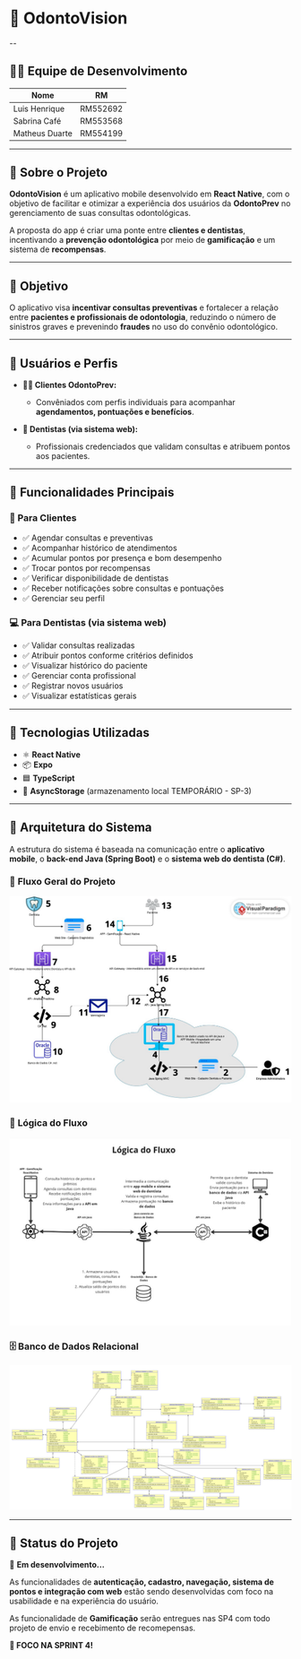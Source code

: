 # 🦷 OdontoVision

--

## 👨‍💻 Equipe de Desenvolvimento

| Nome              | RM       |
|-------------------|----------|
| Luis Henrique     | RM552692 |
| Sabrina Café      | RM553568 |
| Matheus Duarte    | RM554199 |

---

## 📱 Sobre o Projeto

**OdontoVision** é um aplicativo mobile desenvolvido em **React Native**, com o objetivo de facilitar e otimizar a experiência dos usuários da **OdontoPrev** no gerenciamento de suas consultas odontológicas. 

A proposta do app é criar uma ponte entre **clientes e dentistas**, incentivando a **prevenção odontológica** por meio de **gamificação** e um sistema de **recompensas**.

---

## 🎯 Objetivo

O aplicativo visa **incentivar consultas preventivas** e fortalecer a relação entre **pacientes e profissionais de odontologia**, reduzindo o número de sinistros graves e prevenindo **fraudes** no uso do convênio odontológico.

---

## 👥 Usuários e Perfis

- **🧑‍💼 Clientes OdontoPrev:**  
  - Convêniados com perfis individuais para acompanhar **agendamentos, pontuações e benefícios**.

- **🦷 Dentistas (via sistema web):**  
  - Profissionais credenciados que validam consultas e atribuem pontos aos pacientes.

---

## 🧩 Funcionalidades Principais

### 📲 Para Clientes
- ✅ Agendar consultas e preventivas  
- ✅ Acompanhar histórico de atendimentos  
- ✅ Acumular pontos por presença e bom desempenho  
- ✅ Trocar pontos por recompensas  
- ✅ Verificar disponibilidade de dentistas  
- ✅ Receber notificações sobre consultas e pontuações  
- ✅ Gerenciar seu perfil

### 💻 Para Dentistas (via sistema web)
- ✅ Validar consultas realizadas  
- ✅ Atribuir pontos conforme critérios definidos  
- ✅ Visualizar histórico do paciente  
- ✅ Gerenciar conta profissional  
- ✅ Registrar novos usuários  
- ✅ Visualizar estatísticas gerais  

---

## 🚀 Tecnologias Utilizadas

- ⚛️ **React Native**  
- 📦 **Expo**  
- 🟦 **TypeScript**  
- 💾 **AsyncStorage** (armazenamento local TEMPORÁRIO - SP-3)  

---

## 📂 Arquitetura do Sistema

A estrutura do sistema é baseada na comunicação entre o **aplicativo mobile**, o **back-end Java (Spring Boot)** e o **sistema web do dentista (C#)**.

### 📌 **Fluxo Geral do Projeto**
![Fluxo Geral](doc/fluxo_geral.png)

### 🔄 **Lógica do Fluxo**
![Lógica do Fluxo](doc/logica_fluxo.jpg)

### 🗄️ **Banco de Dados Relacional**
![Banco de Dados](doc/banco_diagrama.png)

---

## 📌 Status do Projeto

🚧 **Em desenvolvimento...**

As funcionalidades de **autenticação, cadastro, navegação, sistema de pontos e integração com web** estão sendo desenvolvidas com foco na usabilidade e na experiência do usuário.

As funcionalidade de **Gamificação** serão entregues nas SP4 com todo projeto de envio e recebimento de recomepensas.

**📢 FOCO NA SPRINT 4!**  

